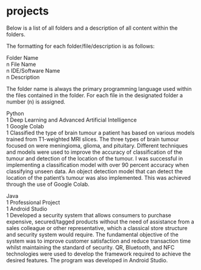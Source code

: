 # projects

Below is a list of all folders and a description of all content within the folders.

The formatting for each folder/file/description is as follows:

Folder Name <br />
n File Name <br />
n IDE/Software Name <br />
n Description <br />

The folder name is always the primary programming language used within the files contained in the folder. For each file in the designated folder a number (n) is assigned.

Python <br />
1 Deep Learning and Advanced Artificial Intelligence <br />
1 Google Colab <br />
1 Classified the type of brain tumour a patient has based on various models trained from T1-weighted MRI slices. The three types of brain tumour focused on were meningioma, glioma, and pituitary. Different techniques and models were used to improve the accuracy of classification of the tumour and detection of the location of the tumour. I was successful in implementing a classification model with over 90 percent accuracy when classifying unseen data. An object detection model that can detect the location of the patient’s tumour was also implemented. This was achieved through the use of Google Colab.

Java <br />
1 Professional Project <br />
1 Android Studio <br />
1 Developed a security system that allows consumers to purchase expensive, secured/tagged products without the need of assistance from a sales colleague or other representative, which a classical store structure and security system would require. The fundamental objective of the system was to improve customer satisfaction and reduce transaction time whilst maintaining the standard of security. QR, Bluetooth, and NFC technologies were used to develop the framework required to achieve the desired features. The program was developed in Android Studio.
